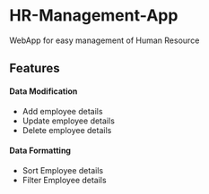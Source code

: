 # HR-Management-App
WebApp for easy management of Human Resource

## Features

#### Data Modification
* Add employee details
* Update employee details
* Delete employee details

#### Data Formatting
* Sort Employee details
* Filter Employee details